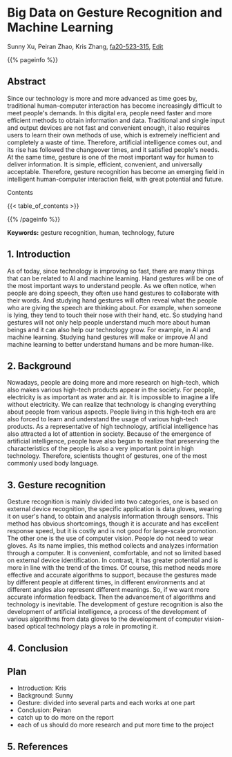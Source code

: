 # Big Data on Gesture Recognition and Machine Learning

Sunny Xu, Peiran Zhao, Kris Zhang, [fa20-523-315](https://github.com/cybertraining-dsc/fa20-523-315/), [Edit](https://github.com/cybertraining-dsc/fa20-523-315/blob/master/project/project.md)

{{% pageinfo %}}

## Abstract

Since our technology is more and more advanced as time goes by, traditional human-computer interaction has become increasingly difficult to meet people's demands. In this digital era, people need faster and more efficient methods to obtain information and data. Traditional and single input and output devices are not fast and convenient enough, it also requires users to learn their own methods of use, which is extremely inefficient and completely a waste of time. Therefore, artificial intelligence comes out, and its rise has followed the changeover times, and it satisfied people's needs. At the same time, gesture is one of the most important way for human to deliver information. It is simple, efficient, convenient, and universally acceptable. Therefore, gesture recognition has become an emerging field in intelligent human-computer interaction field, with great potential and future. 

Contents

{{< table_of_contents >}}

{{% /pageinfo %}}

**Keywords:** gesture recognition, human, technology, future

## 1. Introduction

As of today, since technology is improving so fast, there are many things that can be related to AI and machine learning. Hand gestures will be one of the most important ways to understand people. As we often notice, when people are doing speech, they often use hand gestures to collaborate with their words. And studying hand gestures will often reveal what the people who are giving the speech are thinking about. For example, when someone is lying, they tend to touch their nose with their hand, etc. So studying hand gestures will not only help people understand much more about human beings and it can also help our technology grow. For example, in AI and machine learning. Studying hand gestures will make or improve AI and machine learning to better understand humans and be more human-like.

## 2. Background

Nowadays, people are doing more and more research on high-tech, which also makes various high-tech products appear in the society. For people, electricity is as important as water and air. It is impossible to imagine a life without electricity. We can realize that technology is changing everything about people from various aspects. People living in this high-tech era are also forced to learn and understand the usage of various high-tech products. As a representative of high technology, artificial intelligence has also attracted a lot of attention in society. Because of the emergence of artificial intelligence, people have also begun to realize that preserving the characteristics of the people is also a very important point in high technology. Therefore, scientists thought of gestures, one of the most commonly used body language.


## 3. Gesture recognition

Gesture recognition is mainly divided into two categories, one is based on external device recognition, the specific application is data gloves, wearing it on user's hand, to obtain and analysis information through sensors. This method has obvious shortcomings, though it is accurate and has excellent response speed, but it is costly and is not good for large-scale promotion. The other one is the use of computer vision. People do not need to wear gloves. As its name implies, this method collects and analyzes information through a computer. It is convenient, comfortable, and not so limited based on external device identification. In contrast, it has greater potential and is more in line with the trend of the times. Of course, this method needs more effective and accurate algorithms to support, because the gestures made by different people at different times, in different environments and at different angles also represent different meanings. So, if we want more accurate information feedback. Then the advancement of algorithms and technology is inevitable. The development of gesture recognition is also the development of artificial intelligence, a process of the development of various algorithms from data gloves to the development of computer vision-based optical technology plays a role in promoting it.

## 4. Conclusion

## Plan

- Introduction: Kris
- Background: Sunny
- Gesture: divided into several parts and each works at one part
- Conclusion: Peiran
- catch up to do more on the report
- each of us should do more research and put more time to the project


## 5. References

[^1]: Srilatha, Poluka, and Tiruveedhula Saranya. “Advancements in Gesture Recognition Technology.” IOSR Journal of VLSI and Signal Processing, vol. 4, no. 4, 2014, pp. 01–07, iosrjournals.org/iosr-jvlsi/papers/vol4-issue4/Version-1/A04410107.pdf, 10.9790/4200-04410107. Accessed 25 Oct. 2020.
